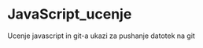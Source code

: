 # JavaScript_ucenje
Ucenje javascript in git-a
ukazi za pushanje datotek na git
<!-- GIT
1# git add .
2# git commit -m "ime commita"
3# git push 
 -->

<!--
html id = #Css
html class = .CSS>
